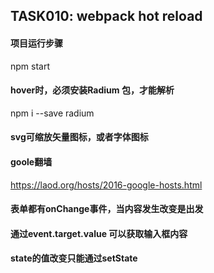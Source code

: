 ## TASK010: webpack hot reload


#### 项目运行步骤

 npm start
#### hover时，必须安装Radium 包，才能解析

npm i --save radium

#### svg可缩放矢量图标，或者字体图标

#### goole翻墙
https://laod.org/hosts/2016-google-hosts.html


#### 表单都有onChange事件，当内容发生改变是出发

#### 通过event.target.value 可以获取输入框内容

#### state的值改变只能通过setState
